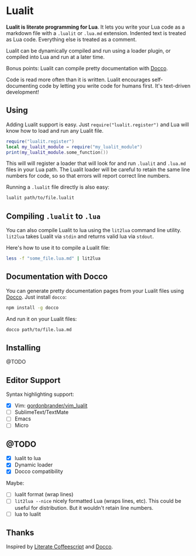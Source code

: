 # Lualit

**Lualit is literate programming for Lua**. It lets you write your Lua code as
a markdown file with a `.lualit` or `.lua.md` extension. Indented text is
treated as Lua code. Everything else is treated as a comment.

Lualit can be dynamically compiled and run using a loader plugin, or compiled
into Lua and run at a later time.

Bonus points: Lualit can compile pretty documentation with
[Docco](https://jashkenas.github.io/docco/).

Code is read more often than it is written. Lualit encourages self-documenting
code by letting you write code for humans first. It's text-driven development!

## Using

Adding Lualit support is easy. Just `require("lualit.register")` and Lua will
know how to load and run any Lualit file.

```lua
require("lualit.register")
local my_lualit_module = require("my_lualit_module")
print(my_lualit_module.some_function())
```

This will will register a loader that will look for and run `.lualit` and
`.lua.md` files in your Lua path. The Lualit loader will be careful to retain
the same line numbers for code, so so that errors will report correct
line numbers.

Running a `.lualit` file directly is also easy:

```bash
lualit path/to/file.lualit
```

## Compiling `.lualit` to `.lua`

You can also compile Lualit to lua using the `lit2lua` command line utility.
`lit2lua` takes Lualit via `stdin` and returns valid lua via `stdout`.

Here's how to use it to compile a Lualit file:

```bash
less -f "some_file.lua.md" | lit2lua
```

## Documentation with Docco

You can generate pretty documentation pages from your Lualit files using
[Docco](https://github.com/jashkenas/docco). Just install `docco`:

```bash
npm install -g docco
```

And run it on your Lualit files:

```bash
docco path/to/file.lua.md
```

## Installing

@TODO

## Editor Support

Syntax highlighting support:

- [x] Vim: [gordonbrander/vim_lualit](github.com/gordonbrander/vim_lualit)
- [ ] SublimeText/TextMate
- [ ] Emacs
- [ ] Micro

## @TODO

- [x] lualit to lua
- [x] Dynamic loader
- [x] Docco compatibility

Maybe:

- [ ] lualit format (wrap lines)
- [ ] `lit2lua --nice` nicely formatted Lua (wraps lines, etc). This could be useful for distribution. But it wouldn't retain line numbers.
- [ ] lua to lualit

## Thanks

Inspired by [Literate Coffeescript](https://github.com/jashkenas/coffeescript/issues/1786) and [Docco](https://jashkenas.github.io/docco/).